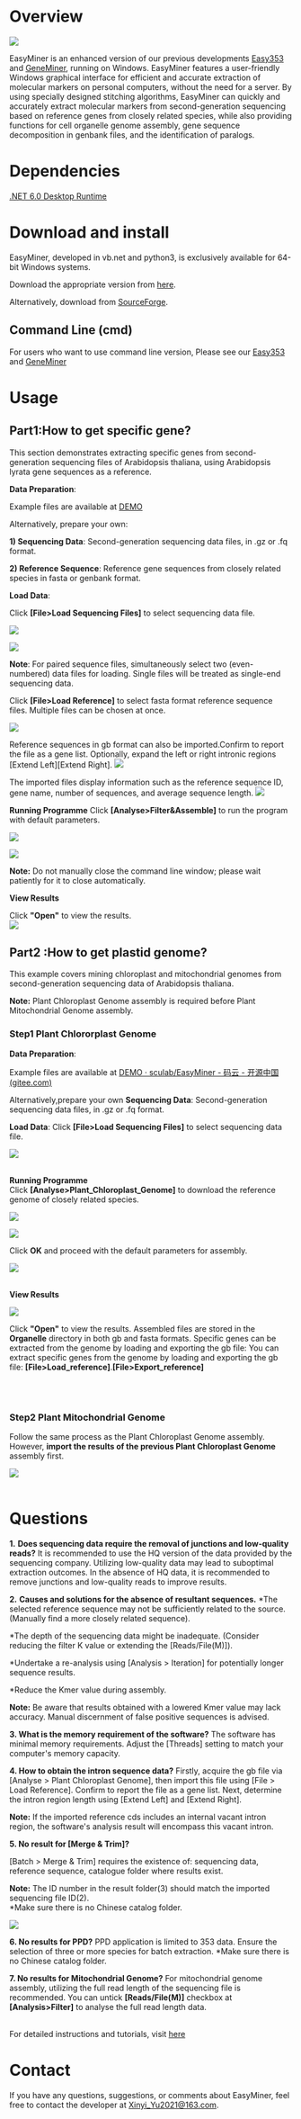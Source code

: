 
# Overview

 ![](images/main_page.jpg)

EasyMiner is an enhanced version of our previous developments [Easy353](https://github.com/plant720/Easy353) and [GeneMiner](https://github.com/sculab/GeneMiner), running on Windows. EasyMiner features a user-friendly Windows graphical interface for efficient and accurate extraction of molecular markers on personal computers, without the need for a server. By using specially designed stitching algorithms, EasyMiner can quickly and accurately extract molecular markers from second-generation sequencing based on reference genes from closely related species, while also providing functions for cell organelle genome assembly, gene sequence decomposition in genbank files, and  the identification of paralogs.

# Dependencies

[.NET 6.0 Desktop Runtime](https://dotnet.microsoft.com/zh-cn/download/dotnet/thank-you/runtime-desktop-6.0.21-windows-x64-installer)


# Download and install

EasyMiner, developed in vb.net and python3, is exclusively available for 64-bit Windows systems.

Download the appropriate version from [here](http://life-bioinfo.tpddns.cn:8445/database/app/EasyMiner/).

Alternatively, download from [SourceForge](https://sourceforge.net/projects/scueasyminer/).



## Command Line (cmd)

For users who want to use command line version, Please see our [Easy353](https://github.com/plant720/Easy353) and [GeneMiner](https://github.com/sculab/GeneMiner)

# Usage

## Part1:How to get specific gene?

This section demonstrates extracting specific genes from second-generation sequencing files of Arabidopsis thaliana, using Arabidopsis lyrata gene sequences as a reference.

**Data Preparation**:

Example files are available at 
[DEMO](https://gitee.com/sculab/EasyMiner/tree/master/DEMO)

Alternatively,  prepare your own:

**1) Sequencing Data**: Second-generation sequencing data files, in .gz or .fq format.

**2) Reference Sequence**: Reference gene sequences from closely related species in fasta or genbank format.
 

**Load Data**: 

Click **[File>Load Sequencing Files]** to select sequencing data file.

![](images/load_file.jpg)

![](images/chinese_ex_import.jpg)

**Note**:  For paired sequence files, simultaneously select two (even-numbered) data files for loading. Single files will be treated as single-end sequencing data.

Click **[File>Load Reference]** to select  fasta format reference sequence files. Multiple files can be chosen at once.

![](images/refs.jpg)

Reference sequences in gb format can also be imported.Confirm to report the file as a gene list.
Optionally, expand the left or right intronic regions [Extend Left][Extend Right].
![](images/gb.jpg)

The imported files display information such as the reference sequence ID, gene name, number of sequences, and average sequence length.
![](images/chinese_ref_xiangxi.jpg)
<br />

**Running Programme**
Click **[Analyse>Filter&Assemble]**  to run the program with default parameters.

![](images/analyse_ex.jpg)

![](images/basic_option.jpg)

**Note:** Do not manually close the command line window; please wait patiently for it to close automatically. 



**View Results**

Click **"Open"**  to view the results.
<br />
![](images/find_results.jpg)

## Part2 :How to get plastid genome?
This example covers mining chloroplast and mitochondrial genomes from second-generation sequencing data of Arabidopsis thaliana.

**Note:** Plant Chloroplast Genome assembly is required before Plant Mitochondrial Genome assembly.
### Step1 Plant Chlororplast Genome
**Data Preparation**:

Example files are available at
[DEMO · sculab/EasyMiner - 码云 - 开源中国 (gitee.com)](https://gitee.com/sculab/EasyMiner/tree/master/DEMO)

Alternatively,prepare your own 
**Sequencing Data**: Second-generation sequencing data files, in .gz or .fq format.
<br />

**Load Data**: 
Click **[File>Load Sequencing Files]** to select sequencing data file.

![](images/load_seq.jpg)
<br />
<br />

**Running Programme**
<br />
Click **[Analyse>Plant_Chloroplast_Genome]** to download the reference genome of closely related species.

![](images/analyse.jpg)

![](images/download_genome.jpg)
<br />

Click **OK** and proceed with the default parameters for assembly.

![](images/Novoplasty.jpg)
<br />
<br />

**View Results**

![](images/find_results.jpg)

Click **"Open"** to view the results. Assembled files are stored in the **Organelle** directory in both gb and fasta formats. 
Specific genes can be extracted from the genome by loading and exporting the gb file:
You can extract specific genes from the genome by loading and exporting the gb file: **[File>Load_reference]**.**[File>Export_reference]**

<br />
<br />

### Step2 Plant Mitochondrial Genome


Follow the same process as the Plant Chloroplast Genome assembly. However, **import the results of the previous Plant Chloroplast Genome** assembly first.

![](images/mito.jpg)
<br />
<br />

# Questions
**1.** **Does sequencing data require the removal of junctions and low-quality reads?**
It is recommended to use the HQ version of the data provided by the sequencing company. Utilizing low-quality data may lead to suboptimal extraction outcomes. In the absence of HQ data, it is recommended to remove junctions and low-quality reads to improve results.

**2.** **Causes and solutions for the absence of resultant sequences.**
*The selected reference sequence may not be sufficiently related to the source. (Manually find a more closely related sequence).

*The depth of the sequencing data might be inadequate. (Consider reducing the filter K value or extending the [Reads/File(M)]).

*Undertake a re-analysis using [Analysis > Iteration] for potentially longer sequence results.

*Reduce the Kmer value during assembly.

**Note:** Be aware that results obtained with a lowered Kmer value may lack accuracy. Manual discernment of false positive sequences is advised.

**3. What is the memory requirement of the software?**
The software has minimal memory requirements. Adjust the [Threads] setting to match your computer's memory capacity.

**4. How to obtain the intron sequence data?**
Firstly, acquire the gb file via [Analyse > Plant Chloroplast Genome], then import this file using [File > Load Reference]. Confirm to report the file as a gene list. Next, determine the intron region length using [Extend Left] and [Extend Right].

**Note:** If the imported reference cds includes an internal vacant intron region, the software's analysis result will encompass this vacant intron.

**5. No result for  [Merge & Trim]?**

[Batch > Merge & Trim] requires the existence of: sequencing data, reference sequence,  catalogue folder where results exist. 

**Note:** The ID number in the result folder(3) should match the imported sequencing file ID(2).  
*Make sure there is no Chinese catalog folder.

![](images/trim_details.jpg)

**6. No results for PPD?**
PPD application is limited to 353 data. Ensure the selection of three or more species for batch extraction.
*Make sure there is no Chinese catalog folder.

**7. No results for Mitochondrial Genome?**
For mitochondrial genome assembly, utilizing the full read length of the sequencing file is recommended.
You can untick **[Reads/File(M)]** checkbox at **[Analysis>Filter]** to analyse the full read length data.
<br />
<br />

For detailed instructions and tutorials, visit [here](manual\ZH_CN\readmeall.pdf)

# Contact
If you have any questions, suggestions, or comments about EasyMiner, feel free to contact the developer at Xinyi_Yu2021@163.com.




